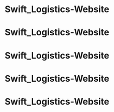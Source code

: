 # Swift_Logistics-Website
# Swift_Logistics-Website
# Swift_Logistics-Website
# Swift_Logistics-Website
# Swift_Logistics-Website
